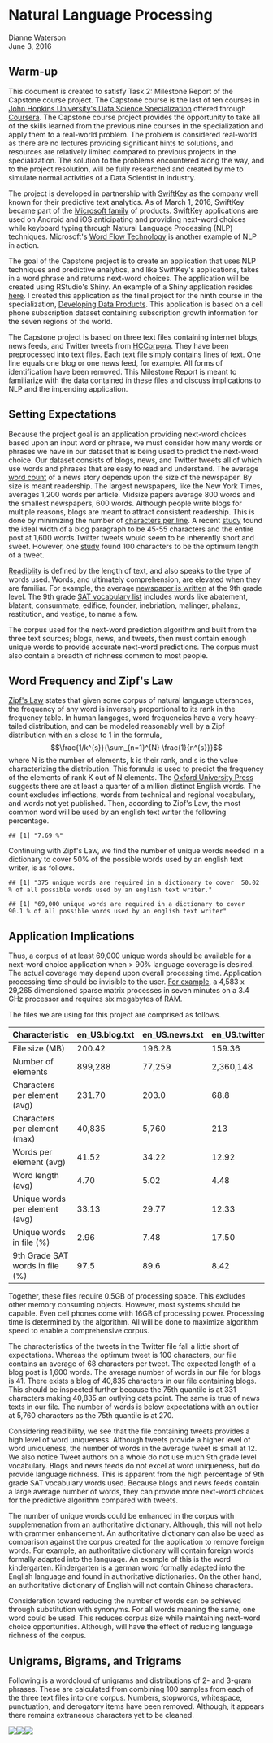 # Natural Language Processing
Dianne Waterson  
June 3, 2016  



## Warm-up

This document is created to satisfy Task 2: Milestone Report of the Capstone course project. The Capstone course is the last of ten courses in [John Hopkins University's Data Science Specialization](https://www.coursera.org/specializations/jhu-data-science) offered through [Coursera](http://www.coursera.org). The Capstone course project provides the opportunity to take all of the skills learned from the previous nine courses in the specialization and apply them to a real-world problem. The problem is considered real-world as there are no lectures providing significant hints to solutions, and resources are relatively limited compared to previous projects in the specialization. The solution to the problems encountered along the way, and to the project resolution, will be fully researched and created by me to simulate normal activities of a Data Scientist in industry. 

The project is developed in partnership with [SwiftKey](https://swiftkey.com/en/company/) as the company well known for their predictive text analytics. As of March 1, 2016, SwiftKey became part of the [Microsoft family](https://blog.swiftkey.com/microsoft-acquires-swiftkey/) of products. SwiftKey applications are used on Android and iOS anticipating and providing next-word choices while keyboard typing through Natural Language Processing (NLP) techniques. Microsoft's [Word Flow Technology](http://research.microsoft.com/en-us/news/features/wordflow-040414.aspx) is another example of NLP in action.

The goal of the Capstone project is to create an application that uses NLP techniques and predictive analytics, and like SwiftKey's applications, takes in a word phrase and returns next-word choices. The application will be created using RStudio's Shiny. An example of a Shiny application resides [here](https://dwaterson.shinyapps.io/NewApp/). I created this application as the final project for the ninth course in the specialization, [Developing Data Products](https://www.coursera.org/account/accomplishments/records/7LWQKYJCDK5T). This application is based on a cell phone subscription dataset containing subscription growth information for the seven regions of the world. 

The Capstone project is based on three text files containing internet blogs, news feeds, and Twitter tweets from [HCCorpora](http://www.corpora.heliohost.org/). They have been preprocessed into text files. Each text file simply contains lines of text. One line equals one blog or one news feed, for example. All forms of identification have been removed. This Milestone Report is meant to familiarize with the data contained in these files and discuss implications to NLP and the impending application. 

## Setting Expectations

Because the project goal is an application providing next-word choices based upon an input word or phrase, we must consider how many words or phrases we have in our dataset that is being used to predict the next-word choice. Our dataset consists of blogs, news, and Twitter tweets all of which use words and phrases that are easy to read and understand. The average [word count](http://answers.google.com/answers/threadview/id/709596.html) of a news story depends upon the size of the newspaper. By size is meant readership. The largest newspapers, like the New York Times, averages 1,200 words per article. Midsize papers average 800 words and the smallest newspapers, 600 words. Although people write blogs for multiple reasons, blogs are meant to attract consistent readership. This is done by minimizing the number of [characters per line](http://www.michaelleander.me/blog/tested-and-proven-formula-on-how-to-structure-blog-posts-for-maximum-readership/). A recent [study](https://blog.bufferapp.com/the-ideal-length-of-everything-online-according-to-science) found the ideal width of a blog paragraph to be 45-55 characters and the entire post at 1,600 words.Twitter tweets would seem to be inherently short and sweet. However, one [study](https://blog.bufferapp.com/the-ideal-length-of-everything-online-according-to-science) found 100 characters to be the optimum length of a tweet. 

[Readiblity](https://en.wikipedia.org/wiki/Readability) is defined by the length of text, and also speaks to the type of words used. Words, and ultimately comprehension, are elevated when they are familiar. For example, the average [newspaper is written](http://www.impact-information.com/impactinfo/literacy.htm) at the 9th grade level. The 9th grade [SAT vocabulary list](http://www.mysatwords.com/sat-vocabulary-lists/) includes words like abatement, blatant, consummate, edifice, founder, inebriation, malinger, phalanx, restitution, and vestige, to name a few. 

The corpus used for the next-word prediction algorithm and built from the three text sources; blogs, news, and tweets, then must contain enough unique words to provide accurate next-word predictions. The corpus must also contain a breadth of richness common to most people.

## Word Frequency and Zipf's Law
[Zipf's Law](https://en.wikipedia.org/wiki/Zipf%27s_law) states that given some corpus of natural language utterances, the frequency of any word is inversely proportional to its rank in the frequency table. In human langages, word frequencies have a very heavy-tailed distribution, and can be modeled reasonably well by a Zipf distribution with an s close to 1 in the formula, $$\frac{1/k^{s}}{\sum_{n=1}^{N} \frac{1}{n^{s}}}$$ where N is the number of elements, k is their rank, and s is the value characterizing the distribution. This formula is used to predict the frequency of the elements of rank K out of N elements. The [Oxford University Press](http://www.oxforddictionaries.com/us/words/how-many-words-are-there-in-the-english-language) suggests there are at least a quarter of a million distinct English words. The count excludes inflections, words from technical and regional vocabulary, and words not yet published. Then, according to Zipf's Law, the most common word will be used by an english text writer the following percentage.

```
## [1] "7.69 %"
```
Continuing with Zipf's Law, we find the number of unique words needed in a dictionary to cover 50% of the possible words used by an english text writer, is as follows.

```
## [1] "375 unique words are required in a dictionary to cover  50.02 % of all possible words used by an english text writer."
```


```
## [1] "69,000 unique words are required in a dictionary to cover  90.1 % of all possible words used by an english text writer"
```

## Application Implications

Thus, a corpus of at least 69,000 unique words should be available for a next-word choice application when > 90% language coverage is desired. The actual coverage may depend upon overall processing time. Application processing time should be invisible to the user. [For example](https://www.jstatsoft.org/article/view/v025i05), a 4,583 x 29,265 dimensioned sparse matrix processes in seven minutes on a 3.4 GHz processor and requires six megabytes of RAM. 

The files we are using for this project are comprised as follows.


|Characteristic                     |en_US.blog.txt|en_US.news.txt|en_US.twitter.txt|
|-----------------------------------|--------------|--------------|-----------------|
|File size (MB)                     |200.42        |196.28        |159.36           |
|Number of elements                 |899,288       |77,259        |2,360,148        | 
|Characters per element (avg)       |231.70        |203.0         |68.8             |
|Characters per element (max)       |40,835        |5,760         |213              |
|Words per element (avg)            |41.52         |34.22         |12.92            |
|Word length (avg)                  |4.70          |5.02          |4.48             |
|Unique words per element (avg)     |33.13         |29.77         |12.33            |         
|Unique words in file (%)           |2.96          |7.48          |17.50            |
|9th Grade SAT words in file (%)    |97.5          |89.6          |8.42             |

Together, these files require 0.5GB of processing space. This excludes other memory consuming objects. However, most systems should be capable. Even cell phones come with 16GB of processing power. Processing time is determined by the algorithm. All will be done to maximize algorithm speed to enable a comprehensive corpus.

The characteristics of the tweets in the Twitter file fall a little short of expectations. Whereas the optimum tweet is 100 characters, our file contains an average of 68 characters per tweet. The expected length of a blog post is 1,600 words. The average number of words in our file for blogs is 41. There exists a blog of 40,835 characters in our file containing blogs. This should be inspected further because the 75th quantile is at 331 characters making 40,835 an outlying data point. The same is true of news texts in our file. The number of words is below expectations with an outlier at 5,760 characters as the 75th quantile is at 270.  

Considering readibility, we see that the file containing tweets provides a high level of word uniqueness. Although tweets provide a higher level of word uniqueness, the number of words in the average tweet is small at 12. We also notice Tweet authors on a whole do not use much 9th grade level vocabulary. Blogs and news feeds do not excel at word uniqueness, but do provide language richness. This is apparent from the high percentage of 9th grade SAT vocabulary words used. Because blogs and news feeds contain a large average number of words, they can provide more next-word choices for the predictive algorithm compared with tweets. 

The number of unique words could be enhanced in the corpus with supplemenation from an authoritative dictionary. Although, this will not help with grammer enhancement. An authoritative dictionary can also be used as comparison against the corpus created for the application to remove foreign words. For example, an authoritative dictionary will contain foreign words formally adapted into the language. An example of this is the word kindergarten. Kindergarten is a german word formally adapted into the English language and found in authoritative dictionaries. On the other hand, an authoritative dictionary of English will not contain Chinese characters. 

Consideration toward reducing the number of words can be achieved through substitution with synonyms. For all words meaning the same, one word could be used. This reduces corpus size while maintaining next-word choice opportunities. Although, will have the effect of reducing language richness of the corpus.

## Unigrams, Bigrams, and Trigrams

Following is a wordcloud of unigrams and distributions of 2- and 3-gram phrases. These are calculated from combining 100 samples from each of the three text files into one corpus. Numbers, stopwords, whitespace, punctuation, and derogatory items have been removed. Although, it appears there remains extraneous characters yet to be cleaned.

![](NLP_files/figure-html/ngrams-1.png)![](NLP_files/figure-html/ngrams-2.png)![](NLP_files/figure-html/ngrams-3.png)


